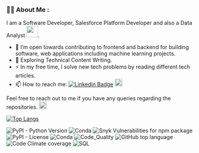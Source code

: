 

### :woman_technologist: About Me :
I am a Software Developer, Salesforce Platform Developer and also a Data Analyst <img src="https://media.giphy.com/media/WUlplcMpOCEmTGBtBW/giphy.gif" width="30">.
- :telescope: I’m open towards contributing to frontend and backend for building software, web applications including machine learning projects.
- :seedling: Exploring Technical Content Writing.
- :zap: In my free time, I solve new tech problems by reading different tech articles.
- :mailbox: How to reach me: [![Linkedin Badge](https://img.shields.io/badge/-durveshshah-blue?style=flat&logo=Linkedin&logoColor=white)](https://www.linkedin.com/in/durvesh-shah/) <a href = "https://medium.com/@durvesh.shah"><img src = "https://user-images.githubusercontent.com/37297153/159540953-cb34db31-9500-424d-8a31-faa6e3d0f8b9.png" height = "20px" alt="Medium Badge"/> </a>

Feel free to reach out to me if you have any queries regarding the repositories. 
<a href = "mailto:durvesh.shah@gmail.com"><img src = "https://user-images.githubusercontent.com/37297153/159544267-9d0d6039-d676-44a3-b4e6-ab02d4e69f82.png" height = "20px"/>
</a>


[![Top Langs](https://github-readme-stats.vercel.app/api/top-langs/?username=durveshshah&layout=compact&langs_count=8&exclude_repo=Computer-Vision,AWS-Face-Recognition-Attendance-System)](https://github.com/durveshshah) 


![PyPI - Python Version](https://img.shields.io/pypi/pyversions/Django)
![Conda](https://img.shields.io/conda/pn/conda-forge/py?color=gre)
![Snyk Vulnerabilities for npm package](https://img.shields.io/snyk/vulnerabilities/npm/mocha)
![PyPI - License](https://img.shields.io/badge/license-GPL3.0-green)
![Conda](https://img.shields.io/conda/v/conda-forge/python)
![Code_Quality](https://img.shields.io/badge/codequality-A-green)
![GitHub top language](https://img.shields.io/github/languages/top/durveshshah/Emotion-Detection-System)
![Code Climate coverage](https://img.shields.io/codeclimate/coverage/codeclimate/codeclimate)
![SQL](https://img.shields.io/badge/SQL-95%25-orange)



<!---
durveshshah/durveshshah is a ✨ special ✨ repository because its `README.md` (this file) appears on your GitHub profile.
You can click the Preview link to take a look at your changes.
--->
